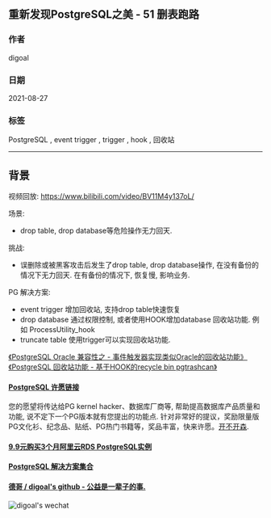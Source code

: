 ## 重新发现PostgreSQL之美 - 51 删表跑路   
            
### 作者            
digoal            
            
### 日期            
2021-08-27             
            
### 标签            
PostgreSQL , event trigger , trigger , hook , 回收站    
            
----            
            
## 背景            
视频回放: https://www.bilibili.com/video/BV11M4y137oL/         
          
场景:           
- drop table, drop database等危险操作无力回天.     
          
挑战:           
- 误删除或被黑客攻击后发生了drop table, drop database操作, 在没有备份的情况下无力回天. 在有备份的情况下, 恢复慢, 影响业务.      
       
PG 解决方案:        
- event trigger 增加回收站, 支持drop table快速恢复  
- drop database 通过权限控制, 或者使用HOOK增加database 回收站功能. 例如 ProcessUtility_hook    
- truncate table 使用trigger可以实现回收站功能.  
  
[《PostgreSQL Oracle 兼容性之 - 事件触发器实现类似Oracle的回收站功能》](../201504/20150429_01.md)    
[《PostgreSQL 回收站功能 - 基于HOOK的recycle bin pgtrashcan》](../201404/20140403_01.md)    
     
  
#### [PostgreSQL 许愿链接](https://github.com/digoal/blog/issues/76 "269ac3d1c492e938c0191101c7238216")
您的愿望将传达给PG kernel hacker、数据库厂商等, 帮助提高数据库产品质量和功能, 说不定下一个PG版本就有您提出的功能点. 针对非常好的提议，奖励限量版PG文化衫、纪念品、贴纸、PG热门书籍等，奖品丰富，快来许愿。[开不开森](https://github.com/digoal/blog/issues/76 "269ac3d1c492e938c0191101c7238216").  
  
  
#### [9.9元购买3个月阿里云RDS PostgreSQL实例](https://www.aliyun.com/database/postgresqlactivity "57258f76c37864c6e6d23383d05714ea")
  
  
#### [PostgreSQL 解决方案集合](https://yq.aliyun.com/topic/118 "40cff096e9ed7122c512b35d8561d9c8")
  
  
#### [德哥 / digoal's github - 公益是一辈子的事.](https://github.com/digoal/blog/blob/master/README.md "22709685feb7cab07d30f30387f0a9ae")
  
  
![digoal's wechat](../pic/digoal_weixin.jpg "f7ad92eeba24523fd47a6e1a0e691b59")
  
